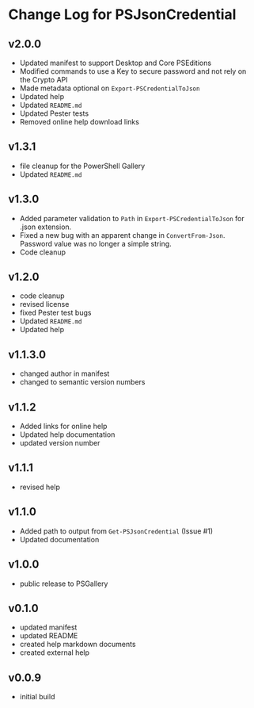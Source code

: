 # Change Log for PSJsonCredential

## v2.0.0

+ Updated manifest to support Desktop and Core PSEditions
+ Modified commands to use a Key to secure password and not rely on the Crypto API
+ Made metadata optional on `Export-PSCredentialToJson`
+ Updated help
+ Updated `README.md`
+ Updated Pester tests
+ Removed online help download links

## v1.3.1

+ file cleanup for the PowerShell Gallery
+ Updated `README.md`

## v1.3.0

+ Added parameter validation to `Path` in `Export-PSCredentialToJson` for .json extension.
+ Fixed a new bug with an apparent change in `ConvertFrom-Json`. Password value was no longer a simple string.
+ Code cleanup

## v1.2.0

+ code cleanup
+ revised license
+ fixed Pester test bugs
+ Updated `README.md`
+ Updated help

## v1.1.3.0

+ changed author in manifest
+ changed to semantic version numbers

## v1.1.2

+ Added links for online help
+ Updated help documentation
+ updated version number

## v1.1.1

+ revised help

## v1.1.0

+ Added path to output from `Get-PSJsonCredential` (Issue #1)
+ Updated documentation

## v1.0.0

+ public release to PSGallery

## v0.1.0

+ updated manifest
+ updated README
+ created help markdown documents
+ created external help

## v0.0.9

+ initial build